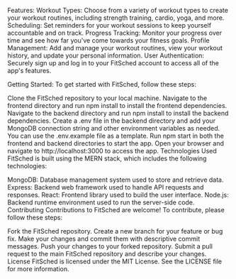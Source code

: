 Features:
Workout Types: Choose from a variety of workout types to create your workout routines, including strength training, cardio, yoga, and more.
Scheduling: Set reminders for your workout sessions to keep yourself accountable and on track.
Progress Tracking: Monitor your progress over time and see how far you've come towards your fitness goals.
Profile Management: Add and manage your workout routines, view your workout history, and update your personal information.
User Authentication: Securely sign up and log in to your FitSched account to access all of the app's features.

Getting Started:
To get started with FitSched, follow these steps:

Clone the FitSched repository to your local machine.
Navigate to the frontend directory and run npm install to install the frontend dependencies.
Navigate to the backend directory and run npm install to install the backend dependencies.
Create a .env file in the backend directory and add your MongoDB connection string and other environment variables as needed. You can use the .env.example file as a template.
Run npm start in both the frontend and backend directories to start the app.
Open your browser and navigate to http://localhost:3000 to access the app.
Technologies Used
FitSched is built using the MERN stack, which includes the following technologies:

MongoDB: Database management system used to store and retrieve data.
Express: Backend web framework used to handle API requests and responses.
React: Frontend library used to build the user interface.
Node.js: Backend runtime environment used to run the server-side code.
Contributing
Contributions to FitSched are welcome! To contribute, please follow these steps:

Fork the FitSched repository.
Create a new branch for your feature or bug fix.
Make your changes and commit them with descriptive commit messages.
Push your changes to your forked repository.
Submit a pull request to the main FitSched repository and describe your changes.
License
FitSched is licensed under the MIT License. See the LICENSE file for more information.

